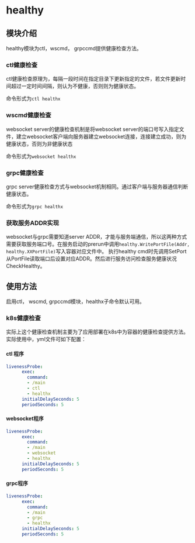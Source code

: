 
# healthy

## 模块介绍

healthy模块为ctl，wscmd， grpccmd提供健康检查方法。
### ctl健康检查

ctl健康检查原理为，每隔一段时间在指定目录下更新指定的文件，若文件更新时间超过一定时间间隔，则认为不健康，否则则为健康状态。

命令形式为`ctl healthx`

### wscmd健康检查

websocket server的健康检查机制是将websocket server的端口号写入指定文件，建立websocket客户端向服务器建立websocket连接，连接建立成功，则为健康状态，否则为非健康状态

命令形式为`websocket healthx`

### grpc健康检查

grpc server健康检查方式与websocket机制相同。通过客户端与服务器通信判断健康状态。

命令形式为`grpc healthx`

### 获取服务ADDR实现

websocket与grpc需要知道server ADDR，才能与服务端通信，所以这两种方式需要获取服务端口号。在服务启动的prerun中调用```healthy.WritePortFile(Addr, healthy.XXPortFile)```写入容器对应文件中。
执行healthy cmd时先调用SetPort从PortFile读取端口后设置对应ADDR。然后进行服务访问检查服务健康状况CheckHealthy。


## 使用方法

启用ctl， wscmd, grpccmd模块，healthx子命令默认可用。

### k8s健康检查
实际上这个健康检查机制主要为了应用部署在k8s中为容器的健康检查提供方法。实际使用中，yml文件可如下配置：

#### ctl 程序
```yaml
livenessProbe:
      exec:
        command:
        - /main
        - ctl
        - healthx
      initialDelaySeconds: 5
      periodSeconds: 5
```

#### websocket程序
```yaml
livenessProbe:
      exec:
        command:
        - /main
        - websocket
        - healthx
      initialDelaySeconds: 5
      periodSeconds: 5
```
#### grpc程序
```yaml
livenessProbe:
      exec:
        command:
        - /main
        - grpc
        - healthx
      initialDelaySeconds: 5
      periodSeconds: 5
```




